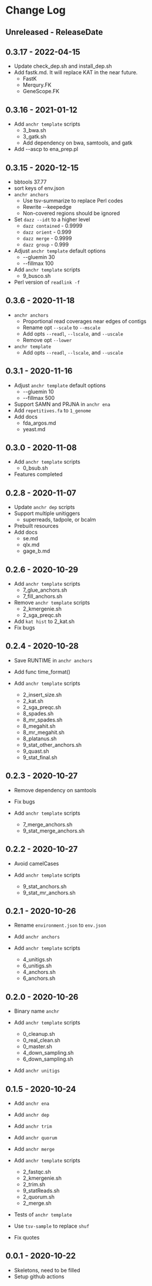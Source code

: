 # Change Log

## Unreleased - ReleaseDate

## 0.3.17 - 2022-04-15

* Update check_dep.sh and install_dep.sh
* Add fastk.md. It will replace KAT in the near future.
  * FastK
  * Merqury.FK
  * GeneScope.FK

## 0.3.16 - 2021-01-12

* Add `anchr template` scripts
  * 3_bwa.sh
  * 3_gatk.sh
  * Add dependency on bwa, samtools, and gatk
* Add --ascp to ena_prep.pl

## 0.3.15 - 2020-12-15

* bbtools 37.77
* sort keys of env.json
* `anchr anchors`
  * Use tsv-summarize to replace Perl codes
  * Rewrite --keepedge
  * Non-covered regions should be ignored
* Set `dazz --idt` to a higher level
  * `dazz contained` - 0.9999
  * `dazz orient` - 0.999
  * `dazz merge` - 0.9999
  * `dazz group` - 0.999
* Adjust `anchr template` default options
  * --gluemin 30
  * --fillmax 100
* Add `anchr template` scripts
  * 9_busco.sh
* Perl version of `readlink -f`

## 0.3.6 - 2020-11-18

* `anchr anchors`
  * Proportional read coverages near edges of contigs
  * Rename opt `--scale` to `--mscale`
  * Add opts `--readl`, `--lscale`, and `--uscale`
  * Remove opt `--lower`
* `anchr template`
  * Add opts `--readl`, `--lscale`, and `--uscale`

## 0.3.1 - 2020-11-16

* Adjust `anchr template` default options
  * --gluemin 10
  * --fillmax 500
* Support SAMN and PRJNA in `anchr ena`
* Add `repetitives.fa` to `1_genome`
* Add docs
  * fda_argos.md
  * yeast.md

## 0.3.0 - 2020-11-08

* Add `anchr template` scripts
  * 0_bsub.sh
* Features completed

## 0.2.8 - 2020-11-07

* Update `anchr dep` scripts
* Support multiple unitiggers
  * superreads, tadpole, or bcalm
* Prebuilt resources
* Add docs
  * se.md
  * qlx.md
  * gage_b.md

## 0.2.6 - 2020-10-29

* Add `anchr template` scripts
  * 7_glue_anchors.sh
  * 7_fill_anchors.sh
* Remove `anchr template` scripts
  * 2_kmergenie.sh
  * 2_sga_preqc.sh
* Add `kat hist` to 2_kat.sh
* Fix bugs

## 0.2.4 - 2020-10-28

* Save RUNTIME in `anchr anchors`
* Add func time_format()

* Add `anchr template` scripts
  * 2_insert_size.sh
  * 2_kat.sh
  * 2_sga_preqc.sh
  * 8_spades.sh
  * 8_mr_spades.sh
  * 8_megahit.sh
  * 8_mr_megahit.sh
  * 8_platanus.sh
  * 9_stat_other_anchors.sh
  * 9_quast.sh
  * 9_stat_final.sh

## 0.2.3 - 2020-10-27

* Remove dependency on samtools
* Fix bugs

* Add `anchr template` scripts
  * 7_merge_anchors.sh
  * 9_stat_merge_anchors.sh

## 0.2.2 - 2020-10-27

* Avoid camelCases

* Add `anchr template` scripts
  * 9_stat_anchors.sh
  * 9_stat_mr_anchors.sh

## 0.2.1 - 2020-10-26

* Rename `environment.json` to `env.json`

* Add `anchr anchors`

* Add `anchr template` scripts
  * 4_unitigs.sh
  * 6_unitigs.sh
  * 4_anchors.sh
  * 6_anchors.sh

## 0.2.0 - 2020-10-26

* Binary name `anchr`

* Add `anchr template` scripts
  * 0_cleanup.sh
  * 0_real_clean.sh
  * 0_master.sh
  * 4_down_sampling.sh
  * 6_down_sampling.sh

* Add `anchr unitigs`

## 0.1.5 - 2020-10-24

* Add `anchr ena`
* Add `anchr dep`
* Add `anchr trim`
* Add `anchr quorum`
* Add `anchr merge`

* Add `anchr template` scripts
  * 2_fastqc.sh
  * 2_kmergenie.sh
  * 2_trim.sh
  * 9_statReads.sh
  * 2_quorum.sh
  * 2_merge.sh

* Tests of `anchr template`

* Use `tsv-sample` to replace `shuf`
* Fix quotes


## 0.0.1 - 2020-10-22

* Skeletons, need to be filled
* Setup github actions

